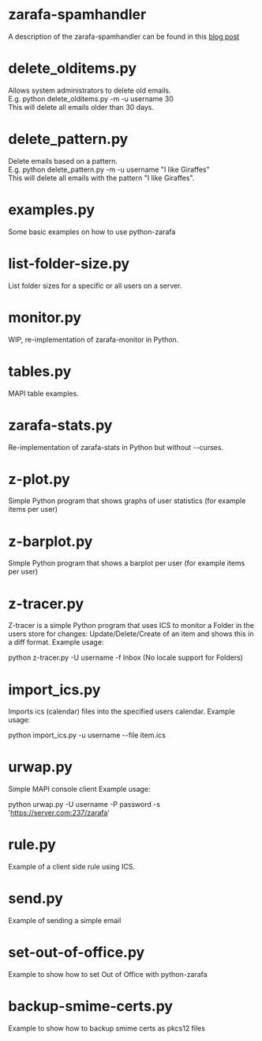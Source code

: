zarafa-spamhandler
====
A description of the zarafa-spamhandler can be found in this [blog post](http://www.zarafa.com/blog/post/2014/08/cool-scripts-and-tools-automated-spam-processing-python-zarafa-and-zarafa-spamhand)

delete\_olditems.py
=====
Allows system administrators to delete old emails.  
E.g. python delete\_olditems.py -m -u username 30  
This will delete all emails older than 30 days.

delete\_pattern.py
=====
Delete emails based on a pattern.  
E.g. python delete\_pattern.py -m -u username "I like Giraffes"  
This will delete all emails with the pattern "I like Giraffes".

examples.py
=====
Some basic examples on how to use python-zarafa

list-folder-size.py
=====
List folder sizes for a specific or all users on a server.

monitor.py
=====
WIP, re-implementation of zarafa-monitor in Python.

tables.py
=====
MAPI table examples.

zarafa-stats.py
=====

Re-implementation of zarafa-stats in Python but without --curses.

z-plot.py
====

Simple Python program that shows graphs of user statistics (for example items per user)

z-barplot.py
====

Simple Python program that shows a barplot per user (for example items per user)

z-tracer.py
===========

Z-tracer is a simple Python program that uses ICS to monitor a Folder in the users store for changes: Update/Delete/Create of an item and shows this in a diff format.
Example usage:

python z-tracer.py -U username -f Inbox (No locale support for Folders)

import\_ics.py
=============

Imports ics (calendar) files into the specified users calendar.
Example usage:

python import\_ics.py -u username --file item.ics

urwap.py
========

Simple MAPI console client
Example usage:

python urwap.py -U username -P password -s 'https://server.com:237/zarafa'

rule.py
=======

Example of a client side rule using ICS.


send.py
=======

Example of sending a simple email

set-out-of-office.py
====================

Example to show how to set Out of Office with python-zarafa

backup-smime-certs.py
=====================
Example to show how to backup smime certs as pkcs12 files
